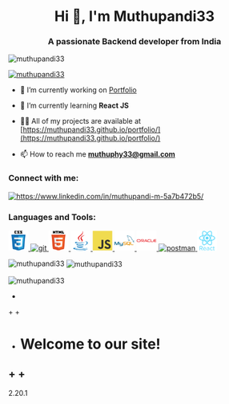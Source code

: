 <h1 align="center">Hi 👋, I'm Muthupandi33</h1>
<h3 align="center">A passionate Backend developer from India</h3>

<p align="left"> <img src="https://komarev.com/ghpvc/?username=muthupandi33&label=Profile%20views&color=0e75b6&style=flat" alt="muthupandi33" /> </p>

<p align="left"> <a href="https://github.com/ryo-ma/github-profile-trophy"><img src="https://github-profile-trophy.vercel.app/?username=muthupandi33" alt="muthupandi33" /></a> </p>

- 🔭 I’m currently working on [Portfolio](https://github.com/Muthupandi33/portfolio-muthu)

- 🌱 I’m currently learning **React JS**

- 👨‍💻 All of my projects are available at [https://muthupandi33.github.io/portfolio/](https://muthupandi33.github.io/portfolio/)

- 📫 How to reach me **muthuphy33@gmail.com**

<h3 align="left">Connect with me:</h3>
<p align="left">
<a href="https://linkedin.com/in/https://www.linkedin.com/in/muthupandi-m-5a7b472b5/" target="blank"><img align="center" src="https://raw.githubusercontent.com/rahuldkjain/github-profile-readme-generator/master/src/images/icons/Social/linked-in-alt.svg" alt="https://www.linkedin.com/in/muthupandi-m-5a7b472b5/" height="30" width="40" /></a>
</p>

<h3 align="left">Languages and Tools:</h3>
<p align="left"> <a href="https://www.w3schools.com/css/" target="_blank" rel="noreferrer"> <img src="https://raw.githubusercontent.com/devicons/devicon/master/icons/css3/css3-original-wordmark.svg" alt="css3" width="40" height="40"/> </a> <a href="https://git-scm.com/" target="_blank" rel="noreferrer"> <img src="https://www.vectorlogo.zone/logos/git-scm/git-scm-icon.svg" alt="git" width="40" height="40"/> </a> <a href="https://www.w3.org/html/" target="_blank" rel="noreferrer"> <img src="https://raw.githubusercontent.com/devicons/devicon/master/icons/html5/html5-original-wordmark.svg" alt="html5" width="40" height="40"/> </a> <a href="https://www.java.com" target="_blank" rel="noreferrer"> <img src="https://raw.githubusercontent.com/devicons/devicon/master/icons/java/java-original.svg" alt="java" width="40" height="40"/> </a> <a href="https://developer.mozilla.org/en-US/docs/Web/JavaScript" target="_blank" rel="noreferrer"> <img src="https://raw.githubusercontent.com/devicons/devicon/master/icons/javascript/javascript-original.svg" alt="javascript" width="40" height="40"/> </a>  <a href="https://www.mysql.com/" target="_blank" rel="noreferrer"> <img src="https://raw.githubusercontent.com/devicons/devicon/master/icons/mysql/mysql-original-wordmark.svg" alt="mysql" width="40" height="40"/> </a> <a href="https://www.oracle.com/" target="_blank" rel="noreferrer"> <img src="https://raw.githubusercontent.com/devicons/devicon/master/icons/oracle/oracle-original.svg" alt="oracle" width="40" height="40"/> </a> <a href="https://postman.com" target="_blank" rel="noreferrer"> <img src="https://www.vectorlogo.zone/logos/getpostman/getpostman-icon.svg" alt="postman" width="40" height="40"/> </a> <a href="https://reactjs.org/" target="_blank" rel="noreferrer"> <img src="https://raw.githubusercontent.com/devicons/devicon/master/icons/react/react-original-wordmark.svg" alt="react" width="40" height="40"/> </a> </p>

<p><img align="left" src="https://github-readme-stats.vercel.app/api/top-langs?username=muthupandi33&show_icons=true&locale=en&layout=compact" alt="muthupandi33" /></p>

<p>&nbsp;<img align="center" src="https://github-readme-stats.vercel.app/api?username=muthupandi33&show_icons=true&locale=en" alt="muthupandi33" /></p>

<p><img align="center" src="https://github-readme-streak-stats.herokuapp.com/?user=muthupandi33&" alt="muthupandi33" /></p>

+    <title>Welcome</title>
+</head>
+<body>
+    <h1>Welcome to our site!</h1>
+</body>
+</html>
--
2.20.1
